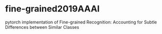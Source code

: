 # fine-grained2019AAAI
pytorch implementation of Fine-grained Recognition: Accounting for Subtle Differences between Similar Classes
